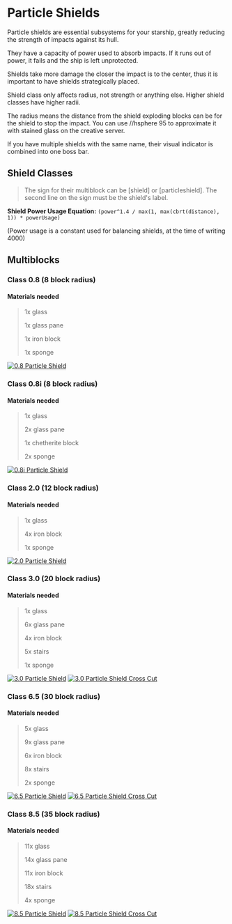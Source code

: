 # Particle Shields
Particle shields are essential subsystems for your starship,
greatly reducing the strength of impacts against its hull.

They have a capacity of power used to absorb impacts.
If it runs out of power, it fails and the ship is left unprotected.

Shields take more damage the closer the impact is to the center,
thus it is important to have shields strategically placed.

Shield class only affects radius, not strength or anything else. Higher shield classes have higher radii.

The radius means the distance from the shield exploding blocks can be for the shield to stop the impact.
You can use //hsphere 95 <radius> to approximate it with stained glass on the creative server.

If you have multiple shields with the same name,
their visual indicator is combined into one boss bar.

## Shield Classes

> The sign for their multiblock can be [shield] or [particleshield].
> The second line on the sign must be the shield's label.

**Shield Power Usage Equation:** `(power^1.4 / max(1, max(cbrt(distance), 1)) * powerUsage)`

(Power usage is a constant used for balancing shields, at the time of writing 4000)

## Multiblocks

### Class 0.8 (8 block radius)
#### Materials needed

> 1x glass
>
> 1x glass pane
>
> 1x iron block
>
> 1x sponge

<a href="https://imgur.com/UbeugLf"><img src="https://i.imgur.com/UbeugLf.png" title="0.8 Particle Shield" /></a>

### Class 0.8i (8 block radius)
#### Materials needed

> 1x glass
>
> 2x glass pane
>
> 1x chetherite block
>
> 2x sponge

<a href="https://imgur.com/9SbDH0V"><img src="https://i.imgur.com/9SbDH0V.png" title="0.8i Particle Shield" /></a>

### Class 2.0 (12 block radius)
#### Materials needed

> 1x glass
>
> 4x iron block
>
> 1x sponge

<a href="https://imgur.com/98dYXMy"><img src="https://i.imgur.com/98dYXMy.png" title="2.0 Particle Shield" /></a>

### Class 3.0 (20 block radius)
#### Materials needed

> 1x glass
>
> 6x glass pane
>
> 4x iron block
>
> 5x stairs
>
> 1x sponge

<a href="https://imgur.com/xGM8BpP"><img src="https://i.imgur.com/xGM8BpP.png" title="3.0 Particle Shield" /></a>
<a href="https://imgur.com/K55ljIe"><img src="https://i.imgur.com/K55ljIe.png" title="3.0 Particle Shield Cross Cut" /></a>

### Class 6.5 (30 block radius)
#### Materials needed

> 5x glass
>
> 9x glass pane
>
> 6x iron block
>
> 8x stairs
>
> 2x sponge

<a href="https://imgur.com/4i8V8bb"><img src="https://i.imgur.com/4i8V8bb.png" title="6.5 Particle Shield" /></a>
<a href="https://imgur.com/O2dTSeO"><img src="https://i.imgur.com/O2dTSeO.png" title="6.5 Particle Shield Cross Cut" /></a>

### Class 8.5 (35 block radius)
#### Materials needed

> 11x glass
>
> 14x glass pane
>
> 11x iron block
>
> 18x stairs
>
> 4x sponge


<a href="https://imgur.com/3zDcYA4"><img src="https://i.imgur.com/3zDcYA4.png" title="8.5 Particle Shield" /></a>
<a href="https://imgur.com/K1PSqk7"><img src="https://i.imgur.com/K1PSqk7.png" title="8.5 Particle Shield Cross Cut" /></a>
